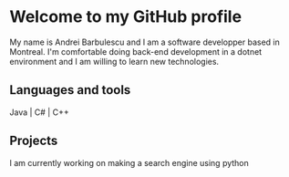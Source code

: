 # Welcome to my GitHub profile

My name is Andrei Barbulescu and I am a software developper based in Montreal.
I'm comfortable doing back-end development in a dotnet environment and I am willing to learn new technologies.


## Languages and tools

Java | C# | C++ 

## Projects

I am currently working on making a search engine using python

<!--
**Shapeshifter17/Shapeshifter17** is a ✨ _special_ ✨ repository because its `README.md` (this file) appears on your GitHub profile.

Here are some ideas to get you started:

- 🔭 I’m currently working on ...
- 🌱 I’m currently learning ...
- 👯 I’m looking to collaborate on ...
- 🤔 I’m looking for help with ...
- 💬 Ask me about ...
- 📫 How to reach me: ...
- 😄 Pronouns: ...
- ⚡ Fun fact: ...
-->
